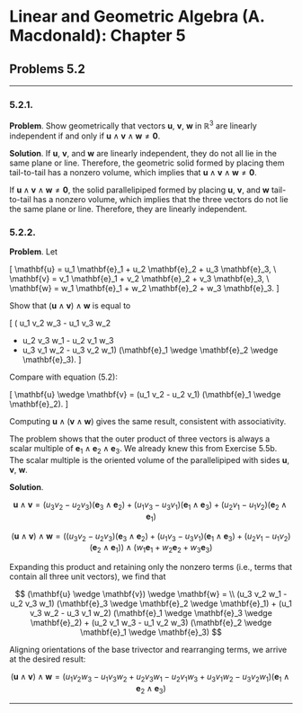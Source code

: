 Linear and Geometric Algebra (A. Macdonald): Chapter 5
======================================================

## Problems 5.2

-------------------------------------------------------------------------------

### 5.2.1.

__Problem__. Show geometrically that vectors $\mathbf{u}$, $\mathbf{v}$,
$\mathbf{w}$ in $\mathbb{R}^3$ are linearly independent if and only if
$\mathbf{u} \wedge \mathbf{v} \wedge \mathbf{w} \ne \mathbf{0}$.

__Solution__. If $\mathbf{u}$, $\mathbf{v}$, and $\mathbf{w}$ are linearly
independent, they do not all lie in the same plane or line. Therefore, the
geometric solid formed by placing them tail-to-tail has a nonzero volume,
which implies that
$\mathbf{u} \wedge \mathbf{v} \wedge \mathbf{w} \ne \mathbf{0}$.

If $\mathbf{u} \wedge \mathbf{v} \wedge \mathbf{w} \ne \mathbf{0}$, the solid
parallelipiped formed by placing $\mathbf{u}$, $\mathbf{v}$, and $\mathbf{w}$
tail-to-tail has a nonzero volume, which implies that the three vectors do not
lie the same plane or line. Therefore, they are linearly independent.

### 5.2.2.

__Problem__. Let

\[
\mathbf{u} = u_1 \mathbf{e}_1 + u_2 \mathbf{e}_2 + u_3 \mathbf{e}_3, \\
\mathbf{v} = v_1 \mathbf{e}_1 + v_2 \mathbf{e}_2 + v_3 \mathbf{e}_3, \\
\mathbf{w} = w_1 \mathbf{e}_1 + w_2 \mathbf{e}_2 + w_3 \mathbf{e}_3.
\]

Show that $(\mathbf{u} \wedge \mathbf{v}) \wedge \mathbf{w}$ is equal to

\[
( u_1 v_2 w_3 - u_1 v_3 w_2
+ u_2 v_3 w_1 - u_2 v_1 w_3
+ u_3 v_1 w_2 - u_3 v_2 w_1)
(\mathbf{e}_1 \wedge \mathbf{e}_2 \wedge \mathbf{e}_3).
\]

Compare with equation (5.2):

\[
\mathbf{u} \wedge \mathbf{v}
= (u_1 v_2 - u_2 v_1) (\mathbf{e}_1 \wedge \mathbf{e}_2).
\]

Computing $\mathbf{u} \wedge (\mathbf{v} \wedge \mathbf{w})$ gives the
same result, consistent with associativity.

The problem shows that the outer product of three vectors is always a scalar
multiple of $\mathbf{e}_1 \wedge \mathbf{e}_2 \wedge \mathbf{e}_3$. We already
knew this from Exercise 5.5b. The scalar multiple is the oriented volume of the
parallelipiped with sides $\mathbf{u}$, $\mathbf{v}$, $\mathbf{w}$.

__Solution__.

$$
\mathbf{u} \wedge \mathbf{v}
= (u_3 v_2 - u_2 v_3) (\mathbf{e}_3 \wedge \mathbf{e}_2) +
  (u_1 v_3 - u_3 v_1) (\mathbf{e}_1 \wedge \mathbf{e}_3) +
  (u_2 v_1 - u_1 v_2) (\mathbf{e}_2 \wedge \mathbf{e}_1)
$$

$$
(\mathbf{u} \wedge \mathbf{v}) \wedge \mathbf{w}
= \left(
    (u_3 v_2 - u_2 v_3) (\mathbf{e}_3 \wedge \mathbf{e}_2) +
    (u_1 v_3 - u_3 v_1) (\mathbf{e}_1 \wedge \mathbf{e}_3) +
    (u_2 v_1 - u_1 v_2) (\mathbf{e}_2 \wedge \mathbf{e}_1)
  \right) \wedge
(w_1 \mathbf{e}_1 + w_2 \mathbf{e}_2 + w_3 \mathbf{e}_3)
$$

Expanding this product and retaining only the nonzero terms (i.e., terms that
contain all three unit vectors), we find that

$$
(\mathbf{u} \wedge \mathbf{v}) \wedge \mathbf{w} = \\
  (u_3 v_2 w_1 - u_2 v_3 w_1)
  (\mathbf{e}_3 \wedge \mathbf{e}_2 \wedge \mathbf{e}_1) +
  (u_1 v_3 w_2 - u_3 v_1 w_2)
  (\mathbf{e}_1 \wedge \mathbf{e}_3 \wedge \mathbf{e}_2) +
  (u_2 v_1 w_3 - u_1 v_2 w_3)
  (\mathbf{e}_2 \wedge \mathbf{e}_1 \wedge \mathbf{e}_3)
$$

Aligning orientations of the base trivector and rearranging terms, we arrive
at the desired result:

$$
(\mathbf{u} \wedge \mathbf{v}) \wedge \mathbf{w}
= (u_1 v_2 w_3 - u_1 v_3 w_2 + u_2 v_3 w_1 - u_2 v_1 w_3 +
   u_3 v_1 w_2 - u_3 v_2 w_1)
  (\mathbf{e}_1 \wedge \mathbf{e}_2 \wedge \mathbf{e}_3)
$$

-------------------------------------------------------------------------------
